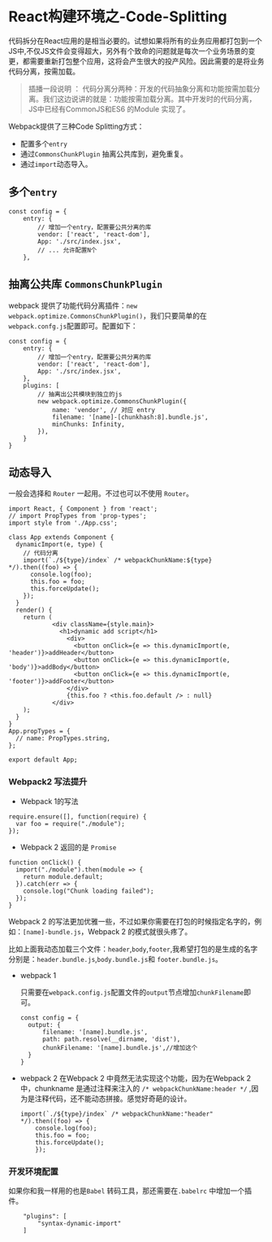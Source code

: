 # React构建环境之-Code-Splitting
代码拆分在React应用的是相当必要的。试想如果将所有的业务应用都打包到一个JS中,不仅JS文件会变得超大，另外有个致命的问题就是每次一个业务场景的变更，都需要重新打包整个应用，这将会产生很大的投产风险。因此需要的是将业务代码分离，按需加载。


> 插播一段说明 ： 代码分离分两种：开发的代码抽象分离和功能按需加载分离。我们这边说讲的就是：功能按需加载分离。其中开发时的代码分离，JS中已经有CommonJS和ES6 的Module 实现了。

Webpack提供了三种Code Splitting方式：
- 配置多个`entry`
- 通过`CommonsChunkPlugin` 抽离公共库到，避免重复。
- 通过`import`动态导入。


## 多个`entry`
```JS
const config = {
    entry: {
        // 增加一个entry，配置要公共分离的库
        vendor: ['react', 'react-dom'],
        App: './src/index.jsx',
        // ... 允许配置N个
    },
```

## 抽离公共库 `CommonsChunkPlugin`

webpack 提供了功能代码分离插件：`new webpack.optimize.CommonsChunkPlugin()`，我们只要简单的在`webpack.confg.js`配置即可。配置如下：
```
const config = {
    entry: {
        // 增加一个entry，配置要公共分离的库
        vendor: ['react', 'react-dom'],
        App: './src/index.jsx',
    },
    plugins: [
        // 抽离出公共模块到独立的js
        new webpack.optimize.CommonsChunkPlugin({
            name: 'vendor', // 对应 entry
            filename: '[name]-[chunkhash:8].bundle.js',
            minChunks: Infinity,
        }),
    }
}
```

## 动态导入
一般会选择和 `Router` 一起用。不过也可以不使用 `Router`。
```JS
import React, { Component } from 'react';
// import PropTypes from 'prop-types';
import style from './App.css';

class App extends Component {
  dynamicImport(e, type) {
    // 代码分离
    import(`./${type}/index` /* webpackChunkName:${type} */).then((foo) => {
      console.log(foo);
      this.foo = foo;
      this.forceUpdate();
    });
  }
  render() {
    return (
            <div className={style.main}>
              <h1>dynamic add script</h1>
                <div>
                  <button onClick={e => this.dynamicImport(e, 'header')}>addHeader</button>
                  <button onClick={e => this.dynamicImport(e, 'body')}>addBody</button>
                  <button onClick={e => this.dynamicImport(e, 'footer')}>addFooter</button>
                </div>
                {this.foo ? <this.foo.default /> : null}
            </div>
    );
  }
}
App.propTypes = {
  // name: PropTypes.string,
};

export default App;
```

### Webpack2 写法提升
- Webpack 1的写法
```JS
require.ensure([], function(require) {
  var foo = require("./module");
});
```

- Webpack 2 返回的是 `Promise`
```
function onClick() {
  import("./module").then(module => {
    return module.default;
  }).catch(err => {
    console.log("Chunk loading failed");
  });
}
```

Webpack 2 的写法更加优雅一些，不过如果你需要在打包的时候指定名字的，例如：`[name]-bundle.js`，Webpack 2 的模式就很头疼了。

比如上面我动态加载三个文件：`header`,`body`,`footer`,我希望打包的是生成的名字分别是：`header.bundle.js`,`body.bundle.js`和 `footer.bundle.js`。

- webpack 1 

  只需要在`webpack.config.js`配置文件的`output`节点增加`chunkFilename`即可。
  ```
  const config = {
    output: {
        filename: '[name].bundle.js',
        path: path.resolve(__dirname, 'dist'),
        chunkFilename: '[name].bundle.js',//增加这个
    }
  }
  ```

- webpack 2 
在Webpack 2 中竟然无法实现这个功能，因为在Webpack 2 中，chunkname 是通过注释来注入的 `/* webpackChunkName:header */` ,因为是注释代码，还不能动态拼接。感觉好奇葩的设计。
    ```
    import(`./${type}/index` /* webpackChunkName:"header" */).then((foo) => {
        console.log(foo);
        this.foo = foo;
        this.forceUpdate();
        });
    ```

### 开发环境配置
如果你和我一样用的也是`Babel` 转码工具，那还需要在`.babelrc` 中增加一个插件。
```
    "plugins": [
        "syntax-dynamic-import"
    ]
```